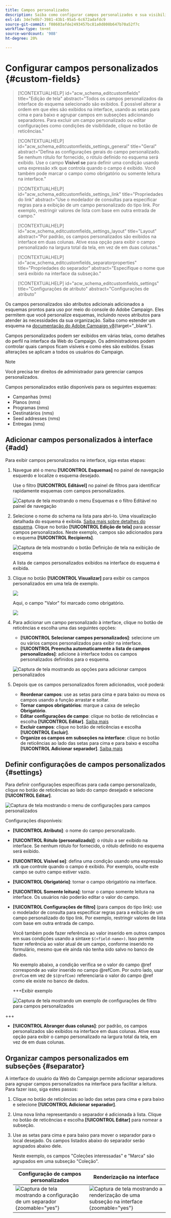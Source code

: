 ```yaml
---
title: Campos personalizados
description: Saiba como configurar campos personalizados e sua visibilidade na interface.
exl-id: 34e7e0b7-3981-43b1-95a5-6c672adafdc9
source-git-commit: f08603afde2493457bc81a0d808b647b70a52f7c
workflow-type: tm+mt
source-wordcount: '988'
ht-degree: 20%

---
```


# Configurar campos personalizados {#custom-fields}

>[!CONTEXTUALHELP]
>id="acw_schema_editcustomfields"
>title="Edição de tela"
>abstract="Todos os campos personalizados da interface do esquema selecionado são exibidos. É possível alterar a ordem em que eles são exibidos na interface, usando as setas para cima e para baixo e agrupar campos em subseções adicionando separadores. Para excluir um campo personalizado ou editar configurações como condições de visibilidade, clique no botão de reticências."

>[!CONTEXTUALHELP]
>id="acw_schema_editcustomfields_settings_general"
>title="Geral"
>abstract="Defina as configurações gerais do campo personalizado. Se nenhum rótulo for fornecido, o rótulo definido no esquema será exibido. Use o campo **Visível se** para definir uma condição usando uma expressão xtk que controla quando o campo é exibido. Você também pode marcar o campo como obrigatório ou somente leitura na interface."

>[!CONTEXTUALHELP]
>id="acw_schema_editcustomfields_settings_link"
>title="Propriedades do link"
>abstract="Use o modelador de consultas para especificar regras para a exibição de um campo personalizado do tipo link. Por exemplo, restringir valores de lista com base em outra entrada de campo."

>[!CONTEXTUALHELP]
>id="acw_schema_editcustomfields_settings_layout"
>title="Layout"
>abstract="Por padrão, os campos personalizados são exibidos na interface em duas colunas. Ative essa opção para exibir o campo personalizado na largura total da tela, em vez de em duas colunas."

>[!CONTEXTUALHELP]
>id="acw_schema_editcustomfields_separatorproperties"
>title="Propriedades do separador"
>abstract="Especifique o nome que será exibido na interface da subseção."

<!-- NOT USED IN THE UI?-->

>[!CONTEXTUALHELP]
>id="acw_schema_editcustomfields_settings"
>title="Configurações de atributo"
>abstract="Configurações de atributo"

Os campos personalizados são atributos adicionais adicionados a esquemas prontos para uso por meio do console do Adobe Campaign. Eles permitem que você personalize esquemas, incluindo novos atributos para atender às necessidades da sua organização. Saiba como estender um esquema na [documentação do Adobe Campaign v8](https://experienceleague.adobe.com/docs/campaign/campaign-v8/developer/shemas-forms/extend-schema.html){target="_blank"}.

Campos personalizados podem ser exibidos em várias telas, como detalhes do perfil na interface da Web do Campaign. Os administradores podem controlar quais campos ficam visíveis e como eles são exibidos. Essas alterações se aplicam a todos os usuários do Campaign.

>[!NOTE]
>
>Você precisa ter direitos de administrador para gerenciar campos personalizados.

Campos personalizados estão disponíveis para os seguintes esquemas:

* Campanhas (nms)
* Planos (nms)
* Programas (nms)
* Destinatários (nms)
* Seed addresses (nms)
* Entregas (nms)

## Adicionar campos personalizados à interface {#add}

Para exibir campos personalizados na interface, siga estas etapas:

1. Navegue até o menu **[!UICONTROL Esquemas]** no painel de navegação esquerdo e localize o esquema desejado.

   Use o filtro **[!UICONTROL Editável]** no painel de filtros para identificar rapidamente esquemas com campos personalizados.

   ![Captura de tela mostrando o menu Esquemas e o filtro Editável no painel de navegação](assets/custom-fields-open.png)

1. Selecione o nome do schema na lista para abri-lo. Uma visualização detalhada do esquema é exibida. [Saiba mais sobre detalhes do esquema](../administration/schemas.md). Clique no botão **[!UICONTROL Edição de tela]** para acessar campos personalizados. Neste exemplo, campos são adicionados para o esquema **[!UICONTROL Recipients]**.

   ![Captura de tela mostrando o botão Definição de tela na exibição de esquema](assets/custom-fields-edit.png)

   A lista de campos personalizados exibidos na interface do esquema é exibida.

1. Clique no botão **[!UICONTROL Visualizar]** para exibir os campos personalizados em uma tela de exemplo.

   ![](assets/custom-fields-edit2.png)

   Aqui, o campo &quot;Valor&quot; foi marcado como obrigatório.

   ![](assets/custom-fields-edit3.png)

1. Para adicionar um campo personalizado à interface, clique no botão de reticências e escolha uma das seguintes opções:

   * **[!UICONTROL Selecionar campos personalizados]**: selecione um ou vários campos personalizados para exibir na interface.
   * **[!UICONTROL Preencha automaticamente a lista de campos personalizados]**: adicione à interface todos os campos personalizados definidos para o esquema.

   ![Captura de tela mostrando as opções para adicionar campos personalizados](assets/custom-fields-add.png)

1. Depois que os campos personalizados forem adicionados, você poderá:

   * **Reordenar campos**: use as setas para cima e para baixo ou mova os campos usando a função arrastar e soltar.
   * **Tornar campos obrigatórios**: marque a caixa de seleção **Obrigatório**.
   * **Editar configurações de campo**: clique no botão de reticências e escolha **[!UICONTROL Editar]**. [Saiba mais](#settings)
   * **Excluir campos**: clique no botão de reticências e escolha **[!UICONTROL Excluir]**.
   * **Organize os campos em subseções na interface**: clique no botão de reticências ao lado das setas para cima e para baixo e escolha **[!UICONTROL Adicionar separador]**. [Saiba mais](#separator)

## Definir configurações de campos personalizados {#settings}

Para definir configurações específicas para cada campo personalizado, clique no botão de reticências ao lado do campo desejado e selecione **[!UICONTROL Editar]**.

![Captura de tela mostrando o menu de configurações para campos personalizados](assets/custom-fields-settings.png)

Configurações disponíveis:

* **[!UICONTROL Atributo]**: o nome do campo personalizado.
* **[!UICONTROL Rótulo (personalizado)]**: o rótulo a ser exibido na interface. Se nenhum rótulo for fornecido, o rótulo definido no esquema será exibido.
* **[!UICONTROL Visível se]**: defina uma condição usando uma expressão xtk que controle quando o campo é exibido. Por exemplo, oculte este campo se outro campo estiver vazio.
* **[!UICONTROL Obrigatório]**: tornar o campo obrigatório na interface.
* **[!UICONTROL Somente leitura]**: tornar o campo somente leitura na interface. Os usuários não poderão editar o valor do campo.
* **[!UICONTROL Configurações de filtro]** (para campos do tipo link): use o modelador de consulta para especificar regras para a exibição de um campo personalizado do tipo link. Por exemplo, restringir valores de lista com base em outra entrada de campo.

  Você também pode fazer referência ao valor inserido em outros campos em suas condições usando a sintaxe `$(<field-name>)`. Isso permite fazer referência ao valor atual de um campo, conforme inserido no formulário, mesmo que ele ainda não tenha sido salvo no banco de dados.

  No exemplo abaixo, a condição verifica se o valor do campo @ref corresponde ao valor inserido no campo @refCom. Por outro lado, usar `@refCom` em vez de `$(@refCom)` referenciaria o valor do campo @ref como ele existe no banco de dados.

  +++Exibir exemplo

  ![Captura de tela mostrando um exemplo de configurações de filtro para campos personalizados](assets/custom-fields-ref.png)

+++

* **[!UICONTROL Abranger duas colunas]**: por padrão, os campos personalizados são exibidos na interface em duas colunas. Ative essa opção para exibir o campo personalizado na largura total da tela, em vez de em duas colunas.

## Organizar campos personalizados em subseções {#separator}

A interface do usuário da Web do Campaign permite adicionar separadores para agrupar campos personalizados na interface para facilitar a leitura. Para fazer isso, siga estes passos:

1. Clique no botão de reticências ao lado das setas para cima e para baixo e selecione **[!UICONTROL Adicionar separador]**.

1. Uma nova linha representando o separador é adicionada à lista. Clique no botão de reticências e escolha **[!UICONTROL Editar]** para nomear a subseção.

1. Use as setas para cima e para baixo para mover o separador para o local desejado. Os campos listados abaixo do separador serão agrupados abaixo dele.

   Neste exemplo, os campos &quot;Coleções interessadas&quot; e &quot;Marca&quot; são agrupados em uma subseção &quot;Coleção&quot;.

   | Configuração de campos personalizados | Renderização na interface |
   |  ---  |  ---  |
   | ![Captura de tela mostrando a configuração de um separador](assets/custom-fields-separator.png){zoomable="yes"} | ![Captura de tela mostrando a renderização de uma subseção na interface](assets/custom-fields-section.png){zoomable="yes"} |
